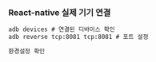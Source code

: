 ### React-native 실제 기기 연결

```cmd
adb devices # 연결된 디바이스 확인
adb reverse tcp:8081 tcp:8081 # 포트 설정
```

```javascript
환경설정 확인
```